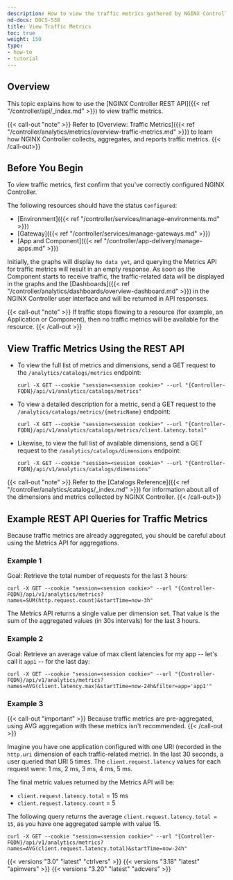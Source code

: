 ```yaml
---
description: How to view the traffic metrics gathered by NGINX Controller Analytics.
nd-docs: DOCS-538
title: View Traffic Metrics
toc: true
weight: 150
type:
- how-to
- tutorial
---
```


## Overview

This topic explains how to use the [NGINX Controller REST API]({{< ref "/controller/api/_index.md" >}})
 to view traffic metrics.

{{< call-out "note" >}}
Refer to [Overview: Traffic Metrics]({{< ref "/controller/analytics/metrics/overview-traffic-metrics.md" >}}) to learn how NGINX Controller collects, aggregates, and reports traffic metrics.
{{< /call-out>}}

## Before You Begin

To view traffic metrics, first confirm that you've correctly configured NGINX Controller.

The following resources should have the status `Configured`:

- [Environment]({{< ref "/controller/services/manage-environments.md" >}})
- [Gateway]({{< ref "/controller/services/manage-gateways.md" >}})
- [App and Component]({{< ref "/controller/app-delivery/manage-apps.md" >}})

Initially, the graphs will display `No data yet`, and querying the Metrics API for traffic metrics will result in an empty response. As soon as the Component starts to receive traffic, the traffic-related data will be displayed in the graphs and the [Dashboards]({{< ref "/controller/analytics/dashboards/overview-dashboard.md" >}}) in the NGINX Controller user interface and will be returned in API responses.

{{< call-out "note" >}}
If traffic stops flowing to a resource (for example, an Application or Component), then no traffic metrics will be available for the resource.
{{< /call-out >}}

## View Traffic Metrics Using the REST API

- To view the full list of metrics and dimensions, send a GET request to the `/analytics/catalogs/metrics` endpoint:

    ```curl
    curl -X GET --cookie "session=<session cookie>" --url "{Controller-FQDN}/api/v1/analytics/catalogs/metrics"
    ```

- To view a detailed description for a metric, send a GET request to the `/analytics/catalogs/metrics/{metricName}` endpoint:

    ```curl
    curl -X GET --cookie "session=<session cookie>" --url "{Controller-FQDN}/api/v1/analytics/catalogs/metrics/client.latency.total"
    ```

- Likewise, to view the full list of available dimensions, send a GET request to the `/analytics/catalogs/dimensions` endpoint:

    ```curl
    curl -X GET --cookie "session=<session cookie>" --url "{Controller-FQDN}/api/v1/analytics/catalogs/dimensions"
    ```

{{< call-out "note" >}}
Refer to the [Catalogs Reference]({{< ref "/controller/analytics/catalogs/_index.md" >}}) for information about all of the dimensions and metrics collected by NGINX Controller.
{{< /call-out>}}

## Example REST API Queries for Traffic Metrics

Because traffic metrics are already aggregated, you should be careful about using the Metrics API for aggregations.

### Example 1

Goal: Retrieve the total number of requests for the last 3 hours:

```curl
curl -X GET --cookie "session=<session cookie>" --url "{Controller-FQDN}/api/v1/analytics/metrics?names=SUM(http.request.count)&startTime=now-3h"
```

The Metrics API returns a single value per dimension set. That value is the sum of the aggregated values (in 30s intervals) for the last 3 hours.

### Example 2

Goal: Retrieve an average value of max client latencies for my app -- let's call it `app1` -- for the last day:

```curl
curl -X GET --cookie "session=<session cookie>" --url "{Controller-FQDN}/api/v1/analytics/metrics?names=AVG(client.latency.max)&startTime=now-24h&filter=app='app1'"
```

### Example 3

{{< call-out "important" >}}
Because traffic metrics are pre-aggregated, using AVG aggregation with these metrics isn't recommended.
{{< /call-out >}}

Imagine you have one application configured with one URI (recorded in the `http.uri` dimension of each traffic-related metric). In the last 30 seconds, a user queried that URI 5 times. The `client.request.latency` values for each request were: 1 ms, 2 ms, 3 ms, 4 ms, 5 ms.

The final metric values returned by the Metrics API will be:

- `client.request.latency.total` = 15 ms
- `client.request.latency.count` = 5

The following query returns the average `client.request.latency.total = 15`, as you have one aggregated sample with value 15.

```curl
curl -X GET --cookie "session=<session cookie>" --url "{Controller-FQDN}/api/v1/analytics/metrics?names=AVG(client.request.latency.total)&startTime=now-24h"
```

{{< versions "3.0" "latest" "ctrlvers" >}}
{{< versions "3.18" "latest" "apimvers" >}}
{{< versions "3.20" "latest" "adcvers" >}}
